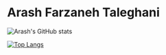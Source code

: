 # Arash Farzaneh Taleghani

![Arash's GitHub stats](https://github-readme-stats.vercel.app/api?username=Arashfa0301&count_private=true&hide=stars&theme=gruvbox&show_icons=true)

[![Top Langs](https://github-readme-stats.vercel.app/api/top-langs/api?username=Arashfa0301&theme=gruvbox&layout=compact)](https://github.com/anuraghazra/github-readme-stats)
